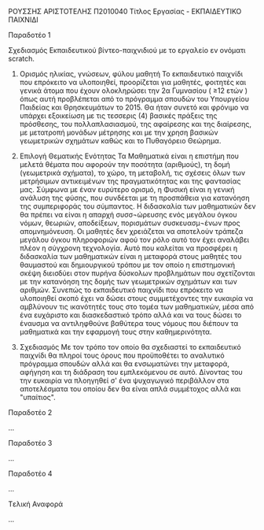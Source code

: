 ΡΟΥΣΣΗΣ ΑΡΙΣΤΟΤΕΛΗΣ Π2010040
Τίτλος Εργασίας - ΕΚΠΑΙΔΕΥΤΙΚΟ ΠΑΙΧΝΙΔΙ 

Παραδοτέο 1

Σχεδιασμός Εκπαιδευτικού βίντεο-παιχνιδιού με το εργαλείο εν ονόματι scratch.

1) Ορισμός ηλικίας, γνώσεων, φύλου μαθητή
Το εκπαιδευτικό παιχνίδι που επρόκειτο να υλοποιηθεί, προορίζεται για μαθητές, φοιτητές και γενικά άτομα που έχουν ολοκληρώσει την 2α Γυμνασίου ( ≥12 ετών ) όπως αυτή προβλέπεται από το πρόγραμμα σπουδών του Υπουργείου Παιδείας και Θρησκευμάτων το 2015. Θα ήταν συνετό και φρόνιμο να υπάρχει εξοικείωση με τις τεσσερις (4) βασικές πράξεις της πρόσθεσης, του πολλαπλασιασμού, της αφαίρεσης και της διαίρεσης, με μετατροπή μονάδων μέτρησης και με την χρηση βασικών γεωμετρικών σχημάτων καθώς και το Πυθαγόρειο Θεώρημα.

2) Επιλογή Θεματικής Ενότητας
Τα Mαθηματικά είναι η επιστήμη που μελετά θέματα που αφορούν την ποσότητα (αριθμούς), τη δομή (γεωμετρικά σχήματα), το χώρο, τη μεταβολή, τις σχέσεις όλων των μετρήσιμων αντικειμένων της πραγματικότητας και της φαντασίας μας. Σύμφωνα με έναν ευρύτερο ορισμό, η Φυσική είναι η γενική ανάλυση της φύσης, που συνδέεται με τη προσπάθεια για κατανόηση της συμπεριφοράς του σύμπαντος.
Η διδασκαλία των μαθηματικών δεν θα πρέπει να είναι η απαρχή συσσ¬ώρευσης ενός μεγάλου όγκου νόμων, θεωριών, αποδείξεων, πορισμάτων συσκευασμ¬ένων προς απομνημόνευση. Οι μαθητές δεν χρειάζεται να αποτελούν τράπεζα μεγάλου όγκου πληροφοριών αφού τον ρόλο αυτό τον έχει αναλάβει πλέον η σύγχρονη τεχνολογία. Αυτό που καλείται να προσφέρει η διδασκαλία των μαθηματικών είναι η μεταφορά στους μαθητές του θαυμαστού και δημιουργικού τρόπου με τον οποίο η επιστημονική σκέψη διεισδύει στον πυρήνα δύσκολων προβλημάτων που σχετίζονται με την κατανόηση της δομής των γεωμετρικών σχημάτων και των αριθμών.
Συνεπώς το εκπαιδευτικό παιχνίδι που επρόκειτο να υλοποιηθεί σκοπό έχει να δώσει στους συμμετέχοντες την ευκαιρία να αμβλύνουν τις ικανότητές τους στο τομέα των μαθηματικών, μέσα από ένα ευχάριστο και διασκεδαστικό τρόπο αλλά και να τους δώσει το έναυσμα να αντιληφθούνε βαθύτερα τους νόμους που διέπουν τα μαθηματικά και την εφαρμογή τους στην καθημερινότητα.

3) Σχεδιασμός
Με τον τρόπο τον οποίο θα σχεδιαστεί το εκπαιδευτικό παιχνίδι θα πληροί τους όρους που προϋποθέτει το αναλυτικό πρόγραμμα σπουδών αλλά και θα ενσωματώνει την μεταφορά, αφήγηση και τη διάδραση του εμπλεκόμενου σε αυτό. Δίνοντας του την ευκαιρία να πλοηγηθεί σ' ένα ψυχαγωγικό περιβάλλον στα αποτελέσματα του οποίου δεν θα είναι απλά συμμέτοχος αλλά και "υπαίτιος".

Παραδοτέο 2

…

Παραδοτέο 3

...

Παραδοτέο 4

...

Tελική Αναφορά

...
